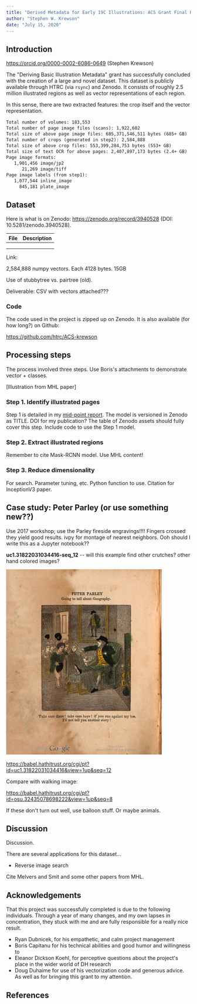 ```yaml
---
title: "Derived Metadata for Early 19C Illustrations: ACS Grant Final Report"
author: "Stephen W. Krewson"
date: "July 15, 2020"
---
```


## Introduction

https://orcid.org/0000-0002-6086-0649 (Stephen Krewson)

The "Deriving Basic Illustration Metadata" grant has successfully concluded with the creation of a large and novel dataset. This dataset is publicly available through HTRC (via `rsync`) and Zenodo. It consists of roughly 2.5 million illustrated regions as well as vector representations of each region.

In this sense, there are two extracted features: the crop itself and the vector representation.

```
Total number of volumes: 183,553
Total number of page image files (scans): 1,922,602
Total size of above page image files: 685,371,546,511 bytes (685+ GB)
Total number of crops (generated in step2): 2,584,888
Total size of above crop files: 553,399,284,753 bytes (553+ GB)
Total size of text OCR for above pages: 2,407,897,173 bytes (2.4+ GB)
Page image formats:
   1,901,456 image/jp2
      21,269 image/tiff
Page image labels (from step1):
   1,077,544 inline_image
     845,181 plate_image
```

## Dataset 

Here is what is on Zenodo: https://zenodo.org/record/3940528 (DOI: 10.5281/zenodo.3940528).

| File | Description |
| ---- | ----------- |
|      |             |
|      |             |
|      |             |

Link: 

2,584,888 numpy vectors. Each 4128 bytes. 15GB

Use of stubbytree vs. pairtree (old).

Deliverable: CSV with vectors attached???

### Code

The code used in the project is zipped up on Zenodo. It is also available (for how long?) on Github:

https://github.com/htrc/ACS-krewson

## Processing steps

The process involved three steps. Use Boris's attachments to demonstrate vector + classes.

[Illustration from MHL paper]

### Step 1. Identify illustrated pages

Step 1 is detailed in my [mid-point report](https://wiki.htrc.illinois.edu/display/COM/A+Half-Century+of+Illustrated+Pages%3A+ACS+Lab+Notes). The model is versioned in Zenodo as TITLE. DOI for my publication? The table of Zenodo assets should fully cover this step. Include code to use the Step 1 model.

### Step 2. Extract illustrated regions

Remember to cite Mask-RCNN model. Use MHL content!

### Step 3. Reduce dimensionality

For search. Parameter tuning, etc. Python function to use. Citation for InceptionV3 paper.

## Case study: Peter Parley (or use something new??)

Use 2017 workshop; use the Parley fireside engravings!!!! Fingers crossed they yield good results. ivpy for montage of nearest neighbors. Ooh should I write this as a Jupyter notebook??

**uc1.31822031034416-seq_12** -- will this example find other crutches? other hand colored images?

<img src="img/uc1.31822031034416-seq_12.jpg" style="zoom:50%;" />

https://babel.hathitrust.org/cgi/pt?id=uc1.31822031034416&view=1up&seq=12

Compare with walking image: 

https://babel.hathitrust.org/cgi/pt?id=osu.32435078698222&view=1up&seq=8

If these don't turn out well, use balloon stuff. Or maybe animals.

## Discussion

Discussion.

There are several applications for this dataset...

- Reverse image search

Cite Melvers and Smit and some other papers from MHL.

## Acknowledgements

That this project was successfully completed is due to the following individuals. Through a year of many changes, and my own lapses in concentration, they stuck with me and are fully responsible for a really nice result.

- Ryan Dubnicek, for his empathetic,  and calm project management
- Boris Capitanu for his technical abilities and good humor and willingness to 
- Eleanor Dickson Koehl, for perceptive questions about the project's place in the wider world of DH research
- Doug Duhaime for use of his vectorization code and generous advice. As well as for bringing this grant to my attention.

## References